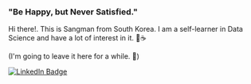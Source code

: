   
### "Be Happy, but Never Satisfied."   
  
Hi there!. This is Sangman from South Korea. I am a self-learner in Data Science and have a lot of interest in it. 🥯☕  
  
  (I'm going to leave it here for a while. 🙈)
  
[![LinkedIn Badge](http://img.shields.io/badge/-LinkedIn-0072b1?style=flat&logo=linkedin&link=https://www.linkedin.com/in/sangmanjung/)](https://www.linkedin.com/in/sangmanjung/)
<!--
**normal92/normal92** is a ✨ _special_ ✨ repository because its `README.md` (this file) appears on your GitHub profile.

If you want to contact me, 🤔 please leave me a message! 📮  

[![Velog Badge](http://img.shields.io/badge/-Velog-20c997?style=flat&link=https://velog.io/@sangmanjung)](https://velog.io/@sangmanjung/)
Here are some ideas to get you started:

- 🔭 I’m currently working on ...
- 🌱 I’m currently learning ...
- 👯 I’m looking to collaborate on ...
- 🤔 I’m looking for help with ...
- 💬 Ask me about ...
- 📫 How to reach me: ...
- 😄 Pronouns: ...
- ⚡ Fun fact: ...
-->

